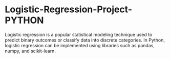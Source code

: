 # Logistic-Regression-Project-PYTHON
Logistic regression is a popular statistical modeling technique used to predict binary outcomes or classify data into discrete categories. In Python, logistic regression can be implemented using libraries such as pandas, numpy, and scikit-learn.
